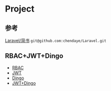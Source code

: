 # Project

## 参考

[Laravel/简书](git@github.com:chendaye/Laravel.git) `git@github.com:chendaye/Laravel.git`

## RBAC+JWT+Dingo

- [RBAC](https://learnku.com/articles/9842/user-role-permission-control-package-laravel-permission-usage-description)
- [JWT](https://learnku.com/articles/10885/full-use-of-jwt)
- [Dingo](https://learnku.com/docs/dingo-api/2.0.0)
- [JWT+Dingo](https://learnku.com/articles/19453)
